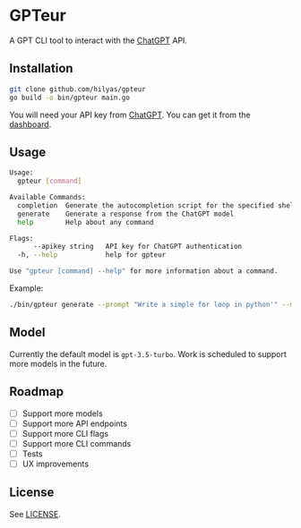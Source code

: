 # GPTeur

A GPT CLI tool to interact with the [ChatGPT](https://chatgpt.com/) API.

## Installation

```bash
git clone github.com/hilyas/gpteur
go build -o bin/gpteur main.go 
```

You will need your API key from [ChatGPT](https://chatgpt.com/). You can get it from the [dashboard](https://chatgpt.com/dashboard).

## Usage

```bash
Usage:
  gpteur [command]

Available Commands:
  completion  Generate the autocompletion script for the specified shell
  generate    Generate a response from the ChatGPT model
  help        Help about any command

Flags:
      --apikey string   API key for ChatGPT authentication
  -h, --help            help for gpteur

Use "gpteur [command] --help" for more information about a command.
```

Example:

```bash
./bin/gpteur generate --prompt "Write a simple for loop in python'" --max-tokens 150 --temperature 0.9 --apikey XXXXXXXXXXXXXXXXXXXXXXXXX
```

## Model

Currently the default model is `gpt-3.5-turbo`. Work is scheduled to support more models in the future.

## Roadmap

- [ ] Support more models
- [ ] Support more API endpoints
- [ ] Support more CLI flags
- [ ] Support more CLI commands
- [ ] Tests
- [ ] UX improvements

## License

See [LICENSE](LICENSE).
